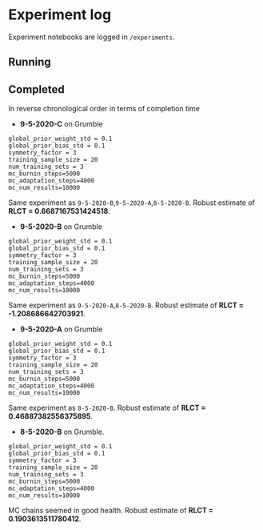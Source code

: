 # Experiment log

Experiment notebooks are logged in `/experiments`.

## Running

## Completed

In reverse chronological order in terms of completion time

* **9-5-2020-C** on Grumble

```
global_prior_weight_std = 0.1
global_prior_bias_std = 0.1
symmetry_factor = 3
training_sample_size = 20
num_training_sets = 3
mc_burnin_steps=5000
mc_adaptation_steps=4000
mc_num_results=10000
```

Same experiment as `9-5-2020-B`,`9-5-2020-A`,`8-5-2020-B`. Robust estimate of **RLCT = 0.6687167531424518**.

* **9-5-2020-B** on Grumble

```
global_prior_weight_std = 0.1
global_prior_bias_std = 0.1
symmetry_factor = 3
training_sample_size = 20
num_training_sets = 3
mc_burnin_steps=5000
mc_adaptation_steps=4000
mc_num_results=10000
```

Same experiment as `9-5-2020-A`,`8-5-2020-B`. Robust estimate of **RLCT = -1.208686642703921**.

* **9-5-2020-A** on Grumble

```
global_prior_weight_std = 0.1
global_prior_bias_std = 0.1
symmetry_factor = 3
training_sample_size = 20
num_training_sets = 3
mc_burnin_steps=5000
mc_adaptation_steps=4000
mc_num_results=10000
```

Same experiment as `8-5-2020-B`. Robust estimate of **RLCT = 0.46887382556375895**.

* **8-5-2020-B** on Grumble. 

```
global_prior_weight_std = 0.1
global_prior_bias_std = 0.1
symmetry_factor = 3
training_sample_size = 20
num_training_sets = 3
mc_burnin_steps=5000
mc_adaptation_steps=4000
mc_num_results=10000
```

MC chains seemed in good health. Robust estimate of **RLCT = 0.1903613511780412**.
